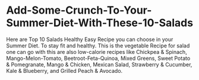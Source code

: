# Add-Some-Crunch-To-Your-Summer-Diet-With-These-10-Salads
Here are Top 10 Salads Healthy Easy Recipe you can choose in your Summer Diet. To stay fit and healthy. This is the vegetable Recipe for salad one can go with this are also low-calorie recipes like Chickpea &amp; Spinach, Mango-Melon-Tomato, Beetroot-Feta-Quinoa, Mixed Greens, Sweet Potato &amp; Pomegranate, Mango &amp; Chicken, Mexican Salad, Strawberry &amp; Cucumber, Kale &amp; Blueberry, and Grilled Peach &amp; Avocado.
